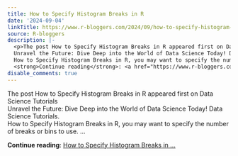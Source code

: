```yaml
---
title: How to Specify Histogram Breaks in R
date: '2024-09-04'
linkTitle: https://www.r-bloggers.com/2024/09/how-to-specify-histogram-breaks-in-r/
source: R-bloggers
description: |-
  <p>The post How to Specify Histogram Breaks in R appeared first on Data Science Tutorials<br />
  Unravel the Future: Dive Deep into the World of Data Science Today! Data Science Tutorials.<br />
  How to Specify Histogram Breaks in R, you may want to specify the number of breaks or bins to use. ...</p>
  <strong>Continue reading</strong>: <a href="https://www.r-bloggers.com/2024/09/how-to-specify-histogram-breaks-in-r/">How to Specify Histogram Breaks in ...
disable_comments: true
---
```

<p>The post How to Specify Histogram Breaks in R appeared first on Data Science Tutorials<br />
Unravel the Future: Dive Deep into the World of Data Science Today! Data Science Tutorials.<br />
How to Specify Histogram Breaks in R, you may want to specify the number of breaks or bins to use. ...</p>
<strong>Continue reading</strong>: <a href="https://www.r-bloggers.com/2024/09/how-to-specify-histogram-breaks-in-r/">How to Specify Histogram Breaks in ...